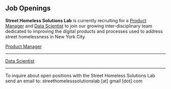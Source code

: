 ## Job Openings

**Street Homeless Solutions Lab** is currently recruiting for a [Product Manager](product_manager.md) and [Data Scientist](https://npstorey.github.io/SHSLab/jobs/data_scientist) to join our growing inter-disciplinary team dedicated to improving the digital products and processes used to address street homelessness in New York City.

[Product Manager](/job_postings/product_manager.md)

---
[Data Scientist](/job_postings/data_scientist.md)

---

To inquire about open positions with the Street Homeless Solutions Lab send an email to: streethomelesssolutionslab [at] gmail [dot] com
